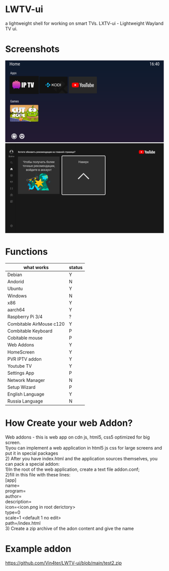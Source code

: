 # LWTV-ui
a lightweight shell for working on smart TVs. LXTV-ui - Lightweight Wayland TV ui.
# Screenshots
![alt text](image.png)
![alt text](image02.png)
# Functions
what works  | status |
| --- | --- |
| Debian | Y |
| Andorid | N |
| Ubuntu | Y |
| Windows | N |
| x86 | Y |
| aarch64 | Y |
| Raspberry Pi 3/4 | ? |
| Combitable AirMouse c120 | Y |
| Combitable Keyboard | P |
| Cobitable mouse | P |
| Web Addons | Y |
| HomeScreen | Y |
| PVR IPTV addon | Y |
| Youtube TV | Y |
| Settings App | P |
| Network Manager | N |
| Setup Wizard | P |
| English Language | Y |
| Russia Language | N |

# How Create your web Addon?
Web addons - this is web app on cdn js, html5, css5 optimized for big screen. <br />
1)you can implement a web application in html5 js css for large screens and put it in special packages <br />
2) After you have index.html and the application sources themselves, you can pack a special addon: <br />
    1)In the root of the web application, create a text file addon.conf; <br />
    2)fill in this file with these lines: <br />
        [app] <br />
        name=<addonName> <br />
        program=<addon type game or app> <br />
        author=<author name> <br />
        description=<desciption> <br />
        icon=<icon.png in root derictory> <br />
        type=0 <no edit> <br />
        scale=1 <default 1 no edit> <br />
        path=<addonName>/index.html <br />
     3) Create a zip archive of the adon content and give the name <addonName> <br />
 # Example addon
 https://github.com/Vin4ter/LWTV-ui/blob/main/test2.zip
